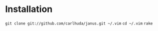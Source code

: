 Installation
============

`git clone git://github.com/carlhuda/janus.git ~/.vim`
`cd ~/.vim`
`rake`
